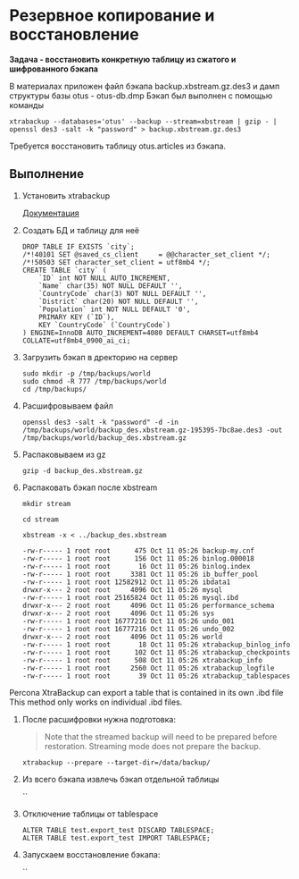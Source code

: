 # Резервное копирование и восстановление

**Задача - восстановить конкретную таблицу из сжатого и шифрованного бэкапа**

В материалах приложен файл бэкапа backup.xbstream.gz.des3 и дамп структуры базы otus - otus-db.dmp
Бэкап был выполнен с помощью команды
```
xtrabackup --databases='otus' --backup --stream=xbstream | gzip - | openssl des3 -salt -k "password" > backup.xbstream.gz.des3
```

Требуется восстановить таблицу otus.articles из бэкапа.

## Выполнение

1. Установить xtrabackup 

    [Документация](https://learn.percona.com/hubfs/Manuals/Percona_Xtra_Backup/Percona-XtraBackup-8.0/PerconaXtraBackup-8.0.29-22.pdf)

1. Создать БД и таблицу для неё

    ```
    DROP TABLE IF EXISTS `city`;
    /*!40101 SET @saved_cs_client     = @@character_set_client */;
    /*!50503 SET character_set_client = utf8mb4 */;
    CREATE TABLE `city` (
        `ID` int NOT NULL AUTO_INCREMENT,
        `Name` char(35) NOT NULL DEFAULT '',
        `CountryCode` char(3) NOT NULL DEFAULT '',
        `District` char(20) NOT NULL DEFAULT '',
        `Population` int NOT NULL DEFAULT '0',
        PRIMARY KEY (`ID`),
        KEY `CountryCode` (`CountryCode`)
    ) ENGINE=InnoDB AUTO_INCREMENT=4080 DEFAULT CHARSET=utf8mb4 COLLATE=utf8mb4_0900_ai_ci;
    ```

1. Загрузить бэкап в дректорию на сервер

    ```
    sudo mkdir -p /tmp/backups/world
    sudo chmod -R 777 /tmp/backups/world
    cd /tmp/backups/
    ```

1. Расшифровываем файл

    ```
    openssl des3 -salt -k "password" -d -in /tmp/backups/world/backup_des.xbstream.gz-195395-7bc8ae.des3 -out /tmp/backups/world/backup_des.xbstream.gz
    ```

1. Распаковываем из gz

    `gzip -d backup_des.xbstream.gz `

1. Распаковать бэкап после xbstream
    
    `mkdir stream`

    `cd stream`

    `xbstream -x < ../backup_des.xbstream`

    ```
    -rw-r----- 1 root root      475 Oct 11 05:26 backup-my.cnf
    -rw-r----- 1 root root      156 Oct 11 05:26 binlog.000018
    -rw-r----- 1 root root       16 Oct 11 05:26 binlog.index
    -rw-r----- 1 root root     3381 Oct 11 05:26 ib_buffer_pool
    -rw-r----- 1 root root 12582912 Oct 11 05:26 ibdata1
    drwxr-x--- 2 root root     4096 Oct 11 05:26 mysql
    -rw-r----- 1 root root 25165824 Oct 11 05:26 mysql.ibd
    drwxr-x--- 2 root root     4096 Oct 11 05:26 performance_schema
    drwxr-x--- 2 root root     4096 Oct 11 05:26 sys
    -rw-r----- 1 root root 16777216 Oct 11 05:26 undo_001
    -rw-r----- 1 root root 16777216 Oct 11 05:26 undo_002
    drwxr-x--- 2 root root     4096 Oct 11 05:26 world
    -rw-r----- 1 root root       18 Oct 11 05:26 xtrabackup_binlog_info
    -rw-r----- 1 root root      102 Oct 11 05:26 xtrabackup_checkpoints
    -rw-r----- 1 root root      508 Oct 11 05:26 xtrabackup_info
    -rw-r----- 1 root root     2560 Oct 11 05:26 xtrabackup_logfile
    -rw-r----- 1 root root       39 Oct 11 05:26 xtrabackup_tablespaces
    ```

Percona XtraBackup can export a table that is contained in its own .ibd file
This method only works on individual .ibd files.

1. После расшифровки нужна подготовка:

    > Note that the streamed backup will need to be prepared before restoration. 
    > Streaming mode does not prepare the backup.

    `xtrabackup --prepare --target-dir=/data/backup/`

1. Из всего бэкапа извлечь бэкап отдельной таблицы

    ``

1. Отключение таблицы от tablespace

    ```
    ALTER TABLE test.export_test DISCARD TABLESPACE; 
    ALTER TABLE test.export_test IMPORT TABLESPACE;
    ```

1. Запускаем восстановление бэкапа:

    ``

